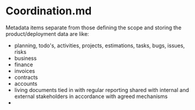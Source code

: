 # Coordination.md

Metadata items separate from those defining the scope and storing the product/deployment data are like:

- planning, todo's, activities, projects, estimations, tasks, bugs, issues, risks
- business
- finance
- invoices
- contracts
- accounts
- living documents tied in with regular reporting shared with internal and external stakeholders in accordance with agreed mechanisms
-   
